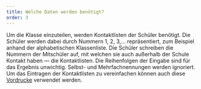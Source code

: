 ```yaml
---
title: Welche Daten werden benötigt?
order: 3
---
```


Um die Klasse einzuteilen, werden Kontaktlisten der Schüler benötigt. Die Schüler werden dabei durch Nummern 1, 2, 3,... repräsentiert, zum Beispiel anhand der alphabetischen Klassenliste. Die Schüler schreiben die Nummern der Mitschüler auf, mit welchen sie auch außerhalb der Schule Kontakt haben — die Kontaktlisten. Die Reihenfolgen der Eingabe sind für das Ergebnis unwichtig. Selbst- und Mehrfachnennungen werden ignoriert.
Um das Eintragen der Kontaktlisten zu vereinfachen können auch diese <a href="/downloads/Kontaktliste_Vorlage_dividi_A4.pdf" download="download">Vordrucke</a > verwendet werden.
